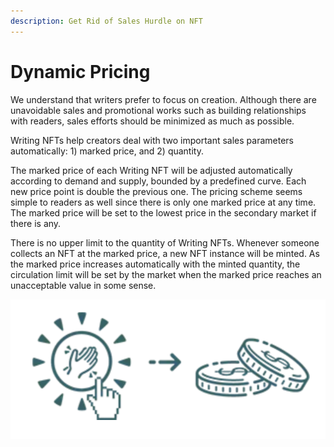 ```yaml
---
description: Get Rid of Sales Hurdle on NFT
---
```


# Dynamic Pricing

We understand that writers prefer to focus on creation. Although there are unavoidable sales and promotional works such as building relationships with readers, sales efforts should be minimized as much as possible.

Writing NFTs help creators deal with two important sales parameters automatically: 1) marked price, and 2) quantity.

The marked price of each Writing NFT will be adjusted automatically according to demand and supply, bounded by a predefined curve. Each new price point is double the previous one. The pricing scheme seems simple to readers as well since there is only one marked price at any time. The marked price will be set to the lowest price in the secondary market if there is any.

There is no upper limit to the quantity of Writing NFTs. Whenever someone collects an NFT at the marked price, a new NFT instance will be minted. As the marked price increases automatically with the minted quantity, the circulation limit will be set by the market when the marked price reaches an unacceptable value in some sense.

![The system sets the marked price and quantity automatically to minimize the sales hurdles for creators](<../../.gitbook/assets/image (24).png>)
